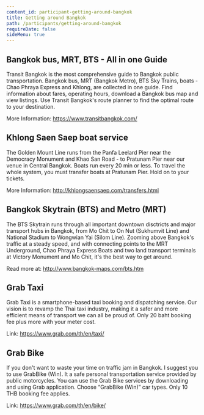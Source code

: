 ```yaml
---
content_id: participant-getting-around-bangkok
title: Getting around Bangkok
path: /participants/getting-around-bangkok
requireDate: false
sideMenu: true
---
```




## Bangkok bus, MRT, BTS - All in one Guide

Transit Bangkok is the most comprehensive guide to Bangkok public transportation. Bangkok bus, MRT (Bangkok Metro), BTS Sky Trains, boats - Chao Phraya Express and Khlong, are collected in one guide. Find information about fares, operating hours, download a Bangkok bus map and view listings. Use Transit Bangkok's route planner to find the optimal route to your destination.

More Information: https://www.transitbangkok.com/


## Khlong Saen Saep boat service
The Golden Mount Line runs from the Panfa Leelard Pier near the Democracy Monument and Khao San Road - to Pratunam Pier near our venue in Central Bangkok. Boats run every 20 min or less. To travel the whole system, you must transfer boats at Pratunam Pier. Hold on to your tickets.

More Information: http://khlongsaensaep.com/transfers.html


## Bangkok Skytrain (BTS) and Metro (MRT)
The BTS Skytrain runs through all important downtown disctricts and major transport hubs in Bangkok, from Mo Chit to On Nut (Sukhumvit Line) and National Stadium to Wongwian Yai (Silom Line). Zooming above Bangkok's traffic at a steady speed, and with connecting points to the MRT Underground, Chao Phraya Express Boats and two land transport terminals at Victory Monument and Mo Chit, it's the best way to get around.

Read more at: http://www.bangkok-maps.com/bts.htm


## Grab Taxi

Grab Taxi is a smartphone-based taxi booking and dispatching service. Our vision is to revamp the Thai taxi industry, making it a safer and more efficient means of transport we can all be proud of. Only 20 baht booking fee plus more with your meter cost.

Link: https://www.grab.com/th/en/taxi/

## Grab Bike

If you don't want to waste your time on traffic jam in Bangkok. I suggest you to use GrabBike (Win). It a safe personal transportation service provided by public motorcycles. You can use the Grab Bike services by downloading and using Grab application. Choose “GrabBike (Win)” car types. Only 10 THB booking fee applies.

Link: https://www.grab.com/th/en/bike/